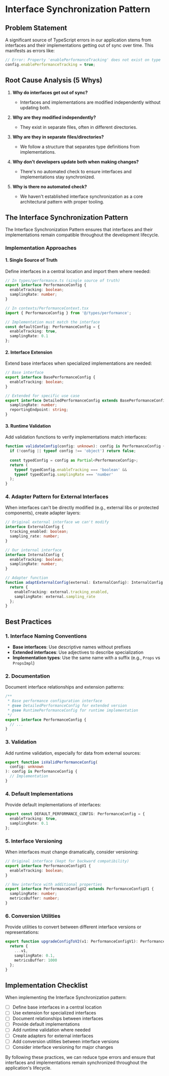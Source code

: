 
# Interface Synchronization Pattern

## Problem Statement

A significant source of TypeScript errors in our application stems from interfaces and their implementations getting out of sync over time. This manifests as errors like:

```typescript
// Error: Property 'enablePerformanceTracking' does not exist on type 'PerfConfig'
config.enablePerformanceTracking = true;
```

## Root Cause Analysis (5 Whys)

1. **Why do interfaces get out of sync?**
   - Interfaces and implementations are modified independently without updating both.

2. **Why are they modified independently?**
   - They exist in separate files, often in different directories.

3. **Why are they in separate files/directories?**
   - We follow a structure that separates type definitions from implementations.

4. **Why don't developers update both when making changes?**
   - There's no automated check to ensure interfaces and implementations stay synchronized.

5. **Why is there no automated check?**
   - We haven't established interface synchronization as a core architectural pattern with proper tooling.

## The Interface Synchronization Pattern

The Interface Synchronization Pattern ensures that interfaces and their implementations remain compatible throughout the development lifecycle.

### Implementation Approaches

#### 1. Single Source of Truth

Define interfaces in a central location and import them where needed:

```typescript
// In types/performance.ts (single source of truth)
export interface PerformanceConfig {
  enableTracking: boolean;
  samplingRate: number;
}

// In contexts/PerformanceContext.tsx
import { PerformanceConfig } from '@/types/performance';

// Implementation must match the interface
const defaultConfig: PerformanceConfig = {
  enableTracking: true,
  samplingRate: 0.1
};
```

#### 2. Interface Extension

Extend base interfaces when specialized implementations are needed:

```typescript
// Base interface
export interface BasePerformanceConfig {
  enableTracking: boolean;
}

// Extended for specific use case
export interface DetailedPerformanceConfig extends BasePerformanceConfig {
  samplingRate: number;
  reportingEndpoint: string;
}
```

#### 3. Runtime Validation

Add validation functions to verify implementations match interfaces:

```typescript
function validateConfig(config: unknown): config is PerformanceConfig {
  if (!config || typeof config !== 'object') return false;
  
  const typedConfig = config as Partial<PerformanceConfig>;
  return (
    typeof typedConfig.enableTracking === 'boolean' &&
    typeof typedConfig.samplingRate === 'number'
  );
}
```

### 4. Adapter Pattern for External Interfaces

When interfaces can't be directly modified (e.g., external libs or protected components), create adapter layers:

```typescript
// Original external interface we can't modify
interface ExternalConfig {
  tracking_enabled: boolean;
  sampling_rate: number;
}

// Our internal interface
interface InternalConfig {
  enableTracking: boolean;
  samplingRate: number;
}

// Adapter function
function adaptExternalConfig(external: ExternalConfig): InternalConfig {
  return {
    enableTracking: external.tracking_enabled,
    samplingRate: external.sampling_rate
  };
}
```

## Best Practices

### 1. Interface Naming Conventions

- **Base interfaces**: Use descriptive names without prefixes
- **Extended interfaces**: Use adjectives to describe specialization
- **Implementation types**: Use the same name with a suffix (e.g., `Props` vs `PropsImpl`)

### 2. Documentation

Document interface relationships and extension patterns:

```typescript
/**
 * Base performance configuration interface
 * @see DetailedPerformanceConfig for extended version
 * @see RuntimePerformanceConfig for runtime implementation
 */
export interface PerformanceConfig {
  // ...
}
```

### 3. Validation

Add runtime validation, especially for data from external sources:

```typescript
export function isValidPerformanceConfig(
  config: unknown
): config is PerformanceConfig {
  // Implementation
}
```

### 4. Default Implementations

Provide default implementations of interfaces:

```typescript
export const DEFAULT_PERFORMANCE_CONFIG: PerformanceConfig = {
  enableTracking: true,
  samplingRate: 0.1
};
```

### 5. Interface Versioning

When interfaces must change dramatically, consider versioning:

```typescript
// Original interface (kept for backward compatibility)
export interface PerformanceConfigV1 {
  enableTracking: boolean;
}

// New interface with additional properties
export interface PerformanceConfigV2 extends PerformanceConfigV1 {
  samplingRate: number;
  metricsBuffer: number;
}
```

### 6. Conversion Utilities

Provide utilities to convert between different interface versions or representations:

```typescript
export function upgradeConfigToV2(v1: PerformanceConfigV1): PerformanceConfigV2 {
  return {
    ...v1,
    samplingRate: 0.1,
    metricsBuffer: 1000
  };
}
```

## Implementation Checklist

When implementing the Interface Synchronization pattern:

- [ ] Define base interfaces in a central location
- [ ] Use extension for specialized interfaces
- [ ] Document relationships between interfaces
- [ ] Provide default implementations
- [ ] Add runtime validation where needed
- [ ] Create adapters for external interfaces
- [ ] Add conversion utilities between interface versions
- [ ] Consider interface versioning for major changes

By following these practices, we can reduce type errors and ensure that interfaces and implementations remain synchronized throughout the application's lifecycle.

